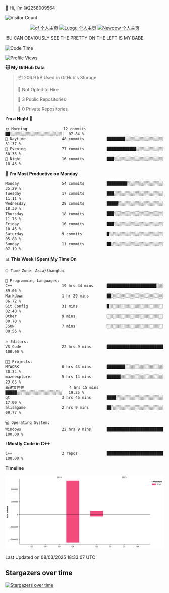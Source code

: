  👋 Hi, I’m @2258009564

![Visitor Count](https://profile-counter.glitch.me/{2258009564}/count.svg)

<!---
2258009564/2258009564 is a ✨ special ✨ repository because its `README.md` (this file) appears on your GitHub profile.
You can click the Preview link to take a look at your changes.
--->

<div align="center">

[![cf 个人主页](https://img.shields.io/badge/codeforces-alisa22580-yellow)](https://codeforces.com/profile/alisa22580)
[![Luogu 个人主页](https://img.shields.io/badge/Luogu-alisa_kujou-blue)](https://www.luogu.com.cn/user/1440708)
[![Newcow 个人主页](https://img.shields.io/badge/nowcoder-lzy-blue)](https://ac.nowcoder.com/acm/contest/profile/51334038)

</div>

!!!U CAN OBVIOUSLY SEE THE PRETTY ON THE LEFT IS MY BABE



<!--START_SECTION:waka-->
![Code Time](http://img.shields.io/badge/Code%20Time-149%20hrs%2027%20mins-blue)

![Profile Views](http://img.shields.io/badge/Profile%20Views-0-blue)

**🐱 My GitHub Data** 

> 📦 206.9 kB Used in GitHub's Storage 
 > 
> 🚫 Not Opted to Hire
 > 
> 📜 3 Public Repositories 
 > 
> 🔑 0 Private Repositories 
 > 
**I'm a Night 🦉** 

```text
🌞 Morning                12 commits          ██░░░░░░░░░░░░░░░░░░░░░░░   07.84 % 
🌆 Daytime                48 commits          ████████░░░░░░░░░░░░░░░░░   31.37 % 
🌃 Evening                77 commits          █████████████░░░░░░░░░░░░   50.33 % 
🌙 Night                  16 commits          ███░░░░░░░░░░░░░░░░░░░░░░   10.46 % 
```
📅 **I'm Most Productive on Monday** 

```text
Monday                   54 commits          █████████░░░░░░░░░░░░░░░░   35.29 % 
Tuesday                  17 commits          ███░░░░░░░░░░░░░░░░░░░░░░   11.11 % 
Wednesday                28 commits          █████░░░░░░░░░░░░░░░░░░░░   18.30 % 
Thursday                 18 commits          ███░░░░░░░░░░░░░░░░░░░░░░   11.76 % 
Friday                   16 commits          ███░░░░░░░░░░░░░░░░░░░░░░   10.46 % 
Saturday                 9 commits           █░░░░░░░░░░░░░░░░░░░░░░░░   05.88 % 
Sunday                   11 commits          ██░░░░░░░░░░░░░░░░░░░░░░░   07.19 % 
```


📊 **This Week I Spent My Time On** 

```text
🕑︎ Time Zone: Asia/Shanghai

💬 Programming Languages: 
C++                      19 hrs 44 mins      ██████████████████████░░░   89.06 % 
Markdown                 1 hr 29 mins        ██░░░░░░░░░░░░░░░░░░░░░░░   06.72 % 
Git Config               31 mins             █░░░░░░░░░░░░░░░░░░░░░░░░   02.40 % 
Other                    9 mins              ░░░░░░░░░░░░░░░░░░░░░░░░░   00.70 % 
JSON                     7 mins              ░░░░░░░░░░░░░░░░░░░░░░░░░   00.56 % 

🔥 Editors: 
VS Code                  22 hrs 9 mins       █████████████████████████   100.00 % 

🐱‍💻 Projects: 
MYWORK                   6 hrs 43 mins       ████████░░░░░░░░░░░░░░░░░   30.34 % 
mazeexplorer             5 hrs 14 mins       ██████░░░░░░░░░░░░░░░░░░░   23.65 % 
新建文件夹                    4 hrs 15 mins       █████░░░░░░░░░░░░░░░░░░░░   19.25 % 
qt                       3 hrs 46 mins       ████░░░░░░░░░░░░░░░░░░░░░   17.00 % 
alisagame                2 hrs 9 mins        ██░░░░░░░░░░░░░░░░░░░░░░░   09.77 % 

💻 Operating System: 
Windows                  22 hrs 9 mins       █████████████████████████   100.00 % 
```

**I Mostly Code in C++** 

```text
C++                      2 repos             █████████████████████████   100.00 % 
```



**Timeline**

![Lines of Code chart](https://raw.githubusercontent.com/2258009564/2258009564/main/assets/bar_graph.png)


 Last Updated on 08/03/2025 18:33:07 UTC
<!--END_SECTION:waka-->

## Stargazers over time
[![Stargazers over time](https://starchart.cc/2258009564/2258009564.svg?variant=adaptive)](https://starchart.cc/2258009564/2258009564)
